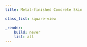 ```yaml
---
title: Metal-finished Concrete Skin 

class_list: square-view

_render:
    build: never
    list: all
---
```

